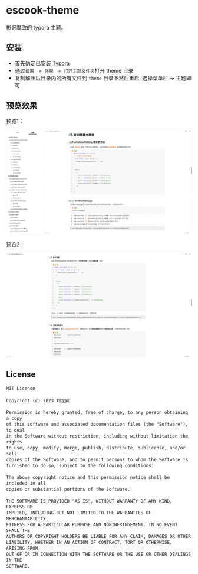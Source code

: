 # escook-theme

彬哥魔改的 typora 主题。

## 安装

-  首先确定已安装 [Typora](https://typora.io/)
-  通过`设置 -> 外观 -> 打开主题文件夹`打开 theme 目录
-  复制解压后目录内的所有文件到 `theme` 目录下然后重启, 选择菜单栏 -> 主题即可



## 预览效果

预览1：

![](https://raw.githubusercontent.com/liulongbin1314/typora-theme/master/image/escook-light.png)



预览2：

![](https://raw.githubusercontent.com/liulongbin1314/typora-theme/master/image/escook-light-2.png)



## License

```
MIT License

Copyright (c) 2023 刘龙宾

Permission is hereby granted, free of charge, to any person obtaining a copy
of this software and associated documentation files (the "Software"), to deal
in the Software without restriction, including without limitation the rights
to use, copy, modify, merge, publish, distribute, sublicense, and/or sell
copies of the Software, and to permit persons to whom the Software is
furnished to do so, subject to the following conditions:

The above copyright notice and this permission notice shall be included in all
copies or substantial portions of the Software.

THE SOFTWARE IS PROVIDED "AS IS", WITHOUT WARRANTY OF ANY KIND, EXPRESS OR
IMPLIED, INCLUDING BUT NOT LIMITED TO THE WARRANTIES OF MERCHANTABILITY,
FITNESS FOR A PARTICULAR PURPOSE AND NONINFRINGEMENT. IN NO EVENT SHALL THE
AUTHORS OR COPYRIGHT HOLDERS BE LIABLE FOR ANY CLAIM, DAMAGES OR OTHER
LIABILITY, WHETHER IN AN ACTION OF CONTRACT, TORT OR OTHERWISE, ARISING FROM,
OUT OF OR IN CONNECTION WITH THE SOFTWARE OR THE USE OR OTHER DEALINGS IN THE
SOFTWARE.
```
